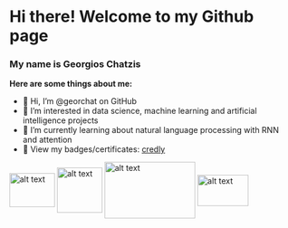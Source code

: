 # Hi there! Welcome to my Github page

### My name is Georgios Chatzis

**Here are some things about me:**

- 👋 Hi, I’m @georchat on GitHub
- 👀 I’m interested in data science, machine learning and artificial intelligence projects
- 🌱 I’m currently learning about natural language processing with RNN and attention
- 🎯 View my badges/certificates: [credly](https://www.credly.com/users/georgios-chatzis/badges)





[<img src="https://content.linkedin.com/content/dam/me/business/en-us/amp/brand-site/v2/bg/LI-Bug.svg.original.svg" alt="alt text" width="80" height="60" align="center">](https://www.linkedin.com/in/georgios-c-01523293/) 
[<img src="https://user-images.githubusercontent.com/44866223/140990440-3ee0a16b-396b-4d8e-bfba-532b84c0df0c.png" alt="alt text" width="80" height="80" align="center">](https://www.credential.net/43ae83e3-a02c-41ec-af11-cbdb4af47730)
[<img src="https://storage.googleapis.com/kaggle-competitions/kaggle/3136/media/kaggle-transparent.svg" alt="alt text" width="160" height="100" align="center">](https://www.kaggle.com/geochatz) 
[<img src="https://info.credly.com/hs-fs/hubfs/Credly_Logo_Orange_10-Inch.png?width=260&height=130&name=Credly_Logo_Orange_10-Inch.png" alt="alt text" width="90" height="55" align="center">](https://www.credly.com/users/georgios-chatzis/badges) 


<!-- 
georchat/georchat is a ✨ special ✨ repository because its `README.md` (this file) appears on your GitHub profile.
You can click the Preview link to take a look at your changes.
--->
